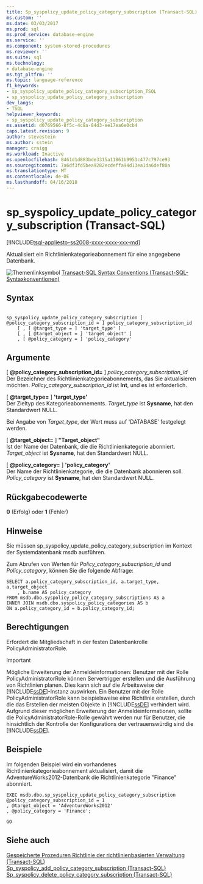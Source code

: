 ```yaml
---
title: Sp_syspolicy_update_policy_category_subscription (Transact-SQL) | Microsoft Docs
ms.custom: ''
ms.date: 03/03/2017
ms.prod: sql
ms.prod_service: database-engine
ms.service: ''
ms.component: system-stored-procedures
ms.reviewer: ''
ms.suite: sql
ms.technology:
- database-engine
ms.tgt_pltfrm: ''
ms.topic: language-reference
f1_keywords:
- sp_syspolicy_update_policy_category_subscription_TSQL
- sp_syspolicy_update_policy_category_subscription
dev_langs:
- TSQL
helpviewer_keywords:
- sp_syspolicy_update_policy_category_subscription
ms.assetid: d0769566-8f5c-4c8a-84d3-ee17ea6e0cb4
caps.latest.revision: 9
author: stevestein
ms.author: sstein
manager: craigg
ms.workload: Inactive
ms.openlocfilehash: 8461d1d883bde3315a11861b9951c477c797ce93
ms.sourcegitcommit: 7a6df3fd5bea9282ecdeffa94d13ea1da6def80a
ms.translationtype: MT
ms.contentlocale: de-DE
ms.lasthandoff: 04/16/2018
---
```

# <a name="spsyspolicyupdatepolicycategorysubscription-transact-sql"></a>sp_syspolicy_update_policy_category_subscription (Transact-SQL)
[!INCLUDE[tsql-appliesto-ss2008-xxxx-xxxx-xxx-md](../../includes/tsql-appliesto-ss2008-xxxx-xxxx-xxx-md.md)]

  Aktualisiert ein Richtlinienkategorieabonnement für eine angegebene Datenbank.  
  
 ![Themenlinksymbol](../../database-engine/configure-windows/media/topic-link.gif "Topic link icon") [Transact-SQL Syntax Conventions (Transact-SQL-Syntaxkonventionen)](../../t-sql/language-elements/transact-sql-syntax-conventions-transact-sql.md)  
  
## <a name="syntax"></a>Syntax  
  
```  
  
sp_syspolicy_update_policy_category_subscription [ @policy_category_subscription_id = ] policy_category_subscription_id  
    [ , [ @target_type = ] 'target_type' ]  
    [ , [ @target_object = ] 'target_object' ]  
    , [ @policy_category = ] 'policy_category'  
```  
  
## <a name="arguments"></a>Argumente  
 [ **@policy_category_subscription_id=** ] *policy_category_subscription_id*  
 Der Bezeichner des Richtlinienkategorieabonnements, das Sie aktualisieren möchten. *Policy_category_subscription_id* ist **Int**, und es ist erforderlich.  
  
 [ **@target_type=** ] **'**target_type**'**  
 Der Zieltyp des Kategorieabonnements. *Target_type* ist **Sysname**, hat den Standardwert NULL.  
  
 Bei Angabe von *Target_type*, der Wert muss auf 'DATABASE' festgelegt werden.  
  
 [  **@target_object=** ] **"**Target_object**"**  
 Ist der Name der Datenbank, die die Richtlinienkategorie abonniert. *Target_object* ist **Sysname**, hat den Standardwert NULL.  
  
 [ **@policy_category=** ] **'**policy_category**'**  
 Der Name der Richtlinienkategorie, die die Datenbank abonnieren soll. *Policy_category* ist **Sysname**, hat den Standardwert NULL.  
  
## <a name="return-code-values"></a>Rückgabecodewerte  
 **0** (Erfolg) oder **1** (Fehler)  
  
## <a name="remarks"></a>Hinweise  
 Sie müssen sp_syspolicy_update_policy_category_subscription im Kontext der Systemdatenbank msdb ausführen.  
  
 Zum Abrufen von Werten für *Policy_category_subscription_id* und *Policy_category*, können Sie die folgende Abfrage:  
  
```  
SELECT a.policy_category_subscription_id, a.target_type, a.target_object  
    , b.name AS policy_category  
FROM msdb.dbo.syspolicy_policy_category_subscriptions AS a  
INNER JOIN msdb.dbo.syspolicy_policy_categories AS b  
ON a.policy_category_id = b.policy_category_id;  
```  
  
## <a name="permissions"></a>Berechtigungen  
 Erfordert die Mitgliedschaft in der festen Datenbankrolle PolicyAdministratorRole.  
  
> [!IMPORTANT]  
>  Mögliche Erweiterung der Anmeldeinformationen: Benutzer mit der Rolle PolicyAdministratorRole können Servertrigger erstellen und die Ausführung von Richtlinien planen. Dies kann sich auf die Arbeitsweise der [!INCLUDE[ssDE](../../includes/ssde-md.md)]-Instanz auswirken. Ein Benutzer mit der Rolle PolicyAdministratorRole kann beispielsweise eine Richtlinie erstellen, durch die das Erstellen der meisten Objekte in [!INCLUDE[ssDE](../../includes/ssde-md.md)] verhindert wird. Aufgrund dieser möglichen Erweiterung der Anmeldeinformationen, sollte die PolicyAdministratorRole-Rolle gewährt werden nur für Benutzer, die hinsichtlich der Kontrolle der Konfigurations der vertrauenswürdig sind die [!INCLUDE[ssDE](../../includes/ssde-md.md)].  
  
## <a name="examples"></a>Beispiele  
 Im folgenden Beispiel wird ein vorhandenes Richtlinienkategorieabonnement aktualisiert, damit die AdventureWorks2012-Datenbank die Richtlinienkategorie "Finance" abonniert.  
  
```  
EXEC msdb.dbo.sp_syspolicy_update_policy_category_subscription @policy_category_subscription_id = 1  
, @target_object = 'AdventureWorks2012'  
, @policy_category = 'Finance';  
  
GO  
```  
  
## <a name="see-also"></a>Siehe auch  
 [Gespeicherte Prozeduren Richtlinie der richtlinienbasierten Verwaltung &#40;Transact-SQL&#41;](../../relational-databases/system-stored-procedures/policy-based-management-stored-procedures-transact-sql.md)   
 [Sp_syspolicy_add_policy_category_subscription &#40;Transact-SQL&#41;](../../relational-databases/system-stored-procedures/sp-syspolicy-add-policy-category-subscription-transact-sql.md)   
 [Sp_syspolicy_delete_policy_category_subscription &#40;Transact-SQL&#41;](../../relational-databases/system-stored-procedures/sp-syspolicy-delete-policy-category-subscription-transact-sql.md)  
  
  
